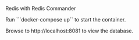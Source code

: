 Redis with Redis Commander

Run ```docker-compose up`` to start the container.

Browse to http://localhost:8081 to view the database.
